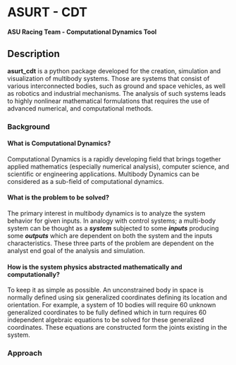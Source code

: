 # ASURT - CDT

**ASU Racing Team - Computational Dynamics Tool**

## Description

**asurt_cdt** is a python package developed for the creation, simulation and visualization of multibody systems. Those are systems that consist of various interconnected bodies, such as ground and space vehicles, as well as robotics and industrial mechanisms. The analysis of such systems leads to highly nonlinear mathematical formulations that requires the use of advanced numerical, and computational methods.

### Background
#### What is Computational Dynamics?
Computational Dynamics is a rapidly developing field that brings together applied mathematics (especially numerical analysis), computer science, and scientific or engineering applications. Multibody Dynamics can be considered as a sub-field of computational dynamics.
#### What is the problem to be solved?
The primary interest in multibody dynamics is to analyze the system behavior for given inputs. In analogy with control systems; a multi-body system can be thought as a **_system_** subjected to some **_inputs_** producing some **_outputs_** which are dependent on both the system and the inputs characteristics. These three parts of the problem are dependent on the analyst end goal of the analysis and simulation. 
#### How is the system physics abstracted mathematically and computationally?
To keep it as simple as possible. An unconstrained body in space is normally defined using six generalized coordinates defining its location and orientation. For example, a system of 10 bodies will require 60 unknown generalized coordinates to be fully defined which in turn requires 60 independent algebraic equations to be solved for these generalized coordinates. These equations are constructed form the joints existing in the system.

### Approach
